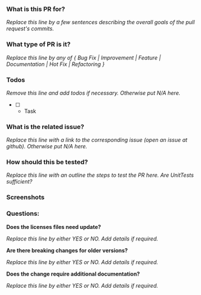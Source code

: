 ### What is this PR for?
*Replace this line by a few sentences describing the overall goals of the pull request's commits.*

### What type of PR is it?
*Replace this line by any of { Bug Fix | Improvement | Feature | Documentation | Hot Fix | Refactoring }*

### Todos
*Remove this line and add todos if necessary. Otherwise put N/A here.*
* [ ] - Task

### What is the related issue?
*Replace this line with a link to the corresponding issue (open an issue at github). Otherwise put N/A here.*

### How should this be tested?
*Replace this line with an outline the steps to test the PR here. Are UnitTests sufficient?*

### Screenshots


### Questions:

**Does the licenses files need update?**

*Replace this line by either YES or NO. Add details if required.*
 
**Are there breaking changes for older versions?**

*Replace this line by either YES or NO. Add details if required.*

**Does the change require additional documentation?**

*Replace this line by either YES or NO. Add details if required.*
